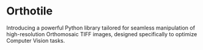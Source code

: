 # Orthotile
Introducing a powerful Python library tailored for seamless manipulation of high-resolution Orthomosaic TIFF images, designed specifically to optimize Computer Vision tasks.
